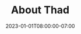 ---
title: 'About Thad'
date: 2023-01-01T08:00:00-07:00
draft: false
layout: collage
type: collage

header_img: wordmark_w_face.png
header_href: "/"
wrapper_classes: ""

# card reference:
#   href:    url link for the whole card
#   caption: big text
#   body:    little text
#   img:     url link for image
#   styles:  css styles
#   classes: css class list (wide, tall, square... otherwise, it's automatic aspect ratio)

cards:
  - styles: "text-align: left;"
    href: "mailto:thad@thadhughes.xyz"
    body: "Email: thad@thadhughes.xyz"

  - styles: "text-align: right;"
    href: "https://www.instagram.com/machinaeexdeo/"
    body: "IG: @machinaeexdeo"

  - styles: "text-align: right;"
    href: "https://x.com/machinaeexdeo"
    body: "X: @machinaeexdeo"

  - styles: "text-align: right;"
    href: "https://github.com/Thaddeus-Maximus"
    body: "GitHub: Thaddeus-Maximus"

  - styles: "text-align: right;"
    href: "https://www.youtube.com/channel/UC61GMHV-3Dq02XibxWoLkJg"
    body: "YT: @ThaddeusHughes"

---
